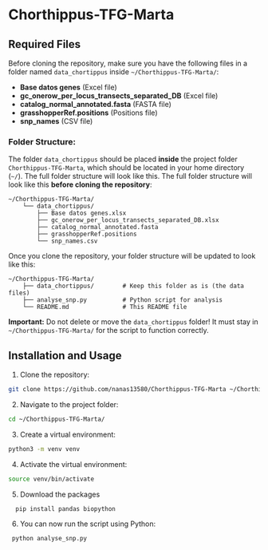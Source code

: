 # Chorthippus-TFG-Marta

## Required Files

Before cloning the repository, make sure you have the following files in a folder named `data_chortippus` inside `~/Chorthippus-TFG-Marta/`:

- **Base datos genes** (Excel file)
- **gc_onerow_per_locus_transects_separated_DB** (Excel file)
- **catalog_normal_annotated.fasta** (FASTA file)
- **grasshopperRef.positions** (Positions file)
- **snp_names** (CSV file)

### Folder Structure:

The folder `data_chortippus` should be placed **inside** the project folder `Chorthippus-TFG-Marta`, which should be located in your home directory (`~/`). The full folder structure will look like this. The full folder structure will look like this **before cloning the repository**:

```
~/Chorthippus-TFG-Marta/  
    └── data_chortippus/  
        ├── Base datos genes.xlsx  
        ├── gc_onerow_per_locus_transects_separated_DB.xlsx  
        ├── catalog_normal_annotated.fasta  
        ├── grasshopperRef.positions  
        └── snp_names.csv
```

Once you clone the repository, your folder structure will be updated to look like this:

```
~/Chorthippus-TFG-Marta/  
    ├── data_chortippus/        # Keep this folder as is (the data files)  
    ├── analyse_snp.py          # Python script for analysis  
    └── README.md               # This README file
```

**Important:** Do not delete or move the `data_chortippus` folder! It must stay in `~/Chorthippus-TFG-Marta/` for the script to function correctly.

## Installation and Usage

1. Clone the repository:

  ```bash
  git clone https://github.com/nanas13580/Chorthippus-TFG-Marta ~/Chorthippus-TFG-Marta/
  ```

2. Navigate to the project folder:

  ```bash
  cd ~/Chorthippus-TFG-Marta/
  ```

3. Create a virtual environment:

  ```bash
  python3 -m venv venv
  ```

4. Activate the virtual environment:

  ```bash
  source venv/bin/activate
  ```

5. Download the packages

 ```bash
   pip install pandas biopython
 ```
   
6. You can now run the script using Python:

 ```bash
  python analyse_snp.py
 ```
